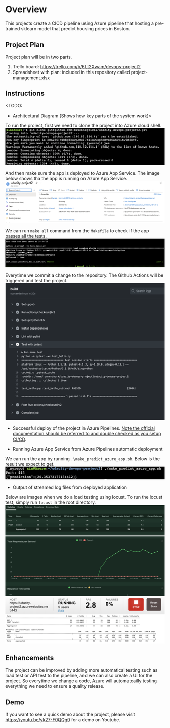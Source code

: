 # Overview

This projects create a CICD pipeline using Azure pipeline that hosting a pre-trained sklearn model that predict housing prices in Boston.

## Project Plan
Project plan will be in two parts.
1. Trello board: https://trello.com/b/6Lt2Xwam/devops-project2
2. Spreadsheet with plan: included in this repository called project-management.xlsx

## Instructions

<TODO:  
* Architectural Diagram (Shows how key parts of the system work)>

To run the project, first we need to clone the project into Azure cloud shell.
![plot](./images/clone_project.png)

And then make sure the app is deployed to Azure App Service. The image below shows tha the app is running on Azure App Service.
![plot](./images/azure_app_service.png)

We can run `make all` command from the `Makefile` to check if the app passes all the tests.
![plot](./images/passing_test.png)

Everytime we commit a change to the repository. The Github Actions will be triggered and test the project.
![plot](./images/passing_github_actions.png)


* Successful deploy of the project in Azure Pipelines.  [Note the official documentation should be referred to and double checked as you setup CI/CD](https://docs.microsoft.com/en-us/azure/devops/pipelines/ecosystems/python-webapp?view=azure-devops).

* Running Azure App Service from Azure Pipelines automatic deployment

We can run the app by running `.\make_predict_azure_app.sh`. Below is the result we expect to get.
![plot](./images/prediction.png)

* Output of streamed log files from deployed application

Below are images when we do a load testing using locust. To run the locust test, simply run `locust` in the root directory.
![plot](./images/locust1.png)
![plot](./images/locust2.png)
![plot](./images/locust3.png)
![plot](./images/locust4.png)
> 

## Enhancements

The project can be improved by adding more automatical testing such as load test or API test to the pipeline, and we can also create a UI for the project. So everytime we change a code, Azure will automatcailly testing everything we need to ensure a quality release.

## Demo 

If you want to see a quick demo about the project, please visit https://youtu.be/yk27-F0QQg0 for a demo on Youtube.


